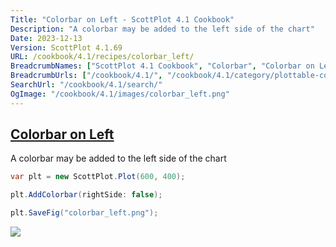 ```yaml
---
Title: "Colorbar on Left - ScottPlot 4.1 Cookbook"
Description: "A colorbar may be added to the left side of the chart"
Date: 2023-12-13
Version: ScottPlot 4.1.69
URL: /cookbook/4.1/recipes/colorbar_left/
BreadcrumbNames: ["ScottPlot 4.1 Cookbook", "Colorbar", "Colorbar on Left"]
BreadcrumbUrls: ["/cookbook/4.1/", "/cookbook/4.1/category/plottable-colorbar", "/cookbook/4.1/recipes/colorbar_left/"]
SearchUrl: "/cookbook/4.1/search/"
OgImage: "/cookbook/4.1/images/colorbar_left.png"
---
```


<h2><a id='colorbar-on-left' href='/cookbook/4.1/recipes/colorbar_left/'>Colorbar on Left</a></h2>

A colorbar may be added to the left side of the chart

```cs
var plt = new ScottPlot.Plot(600, 400);

plt.AddColorbar(rightSide: false);

plt.SaveFig("colorbar_left.png");
```

<img src='../../images/colorbar_left.png' class='d-block mx-auto my-5' />


